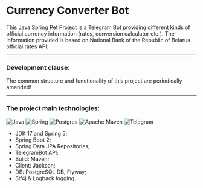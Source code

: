 # Currency Converter Bot

This Java Spring Pet Project is a Telegram Bot providing different kinds of official currency information (rates,
conversion calculator etc.).
The information provided is based on National Bank of the Republic of Belarus official rates API.
___

### Development clause:

The common structure and functionality of this project are periodically
amended!
___

### The project main technologies:

![Java](https://img.shields.io/badge/java-%23ED8B00.svg?style=for-the-badge&logo=java&logoColor=white)
![Spring](https://img.shields.io/badge/spring-%236DB33F.svg?style=for-the-badge&logo=spring&logoColor=white)
![Postgres](https://img.shields.io/badge/postgres-%23316192.svg?style=for-the-badge&logo=postgresql&logoColor=white)
![Apache Maven](https://img.shields.io/badge/Apache%20Maven-C71A36?style=for-the-badge&logo=Apache%20Maven&logoColor=white)
![Telegram](https://img.shields.io/badge/Telegram-2CA5E0?style=for-the-badge&logo=telegram&logoColor=white)

- JDK 17 and Spring 5;
- Spring Boot 2;
- Spring Data JPA Repositories;
- TelegramBot API;
- Build: Maven;
- Client: Jackson;
- DB: PostgreSQL DB, Flyway;
- Slf4j & Logback logging.
